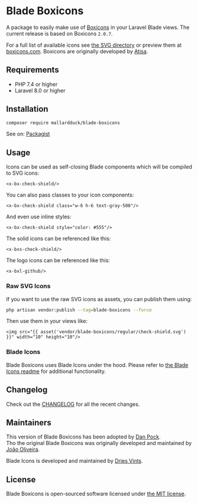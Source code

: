 # Blade Boxicons

A package to easily make use of [Boxicons](https://github.com/atisawd/boxicons) in your Laravel Blade views. The current release is based on Boxicons `2.0.7`.

For a full list of available icons see [the SVG directory](resources/svg) or preview them at [boxicons.com](https://boxicons.com/). Boxicons are originally developed by [Atisa](https://github.com/atisawd).

## Requirements

- PHP 7.4 or higher
- Laravel 8.0 or higher

## Installation

```bash
composer require mallardduck/blade-boxicons
```
See on: [Packagist](https://packagist.org/packages/mallardduck/blade-boxicons)

## Usage

Icons can be used as self-closing Blade components which will be compiled to SVG icons:

```blade
<x-bx-check-shield/>
```

You can also pass classes to your icon components:

```blade
<x-bx-check-shield class="w-6 h-6 text-gray-500"/>
```

And even use inline styles:

```blade
<x-bx-check-shield style="color: #555"/>
```

The solid icons can be referenced like this:

```blade
<x-bxs-check-shield/>
```

The logo icons can be referenced like this:

```blade
<x-bxl-github/>
```

### Raw SVG Icons

If you want to use the raw SVG icons as assets, you can publish them using:

```bash
php artisan vendor:publish --tag=blade-boxicons --force
```

Then use them in your views like:

```blade
<img src="{{ asset('vendor/blade-boxicons/regular/check-shield.svg') }}" width="10" height="10"/>
```

### Blade Icons

Blade Boxicons uses Blade Icons under the hood. Please refer to [the Blade Icons readme](https://github.com/blade-ui-kit/blade-icons) for additional functionality.

## Changelog

Check out the [CHANGELOG](CHANGELOG.md) for all the recent changes.

## Maintainers

This version of Blade Boxicons has been adopted by [Dan Pock](https://opendor.me/@mallardduck).  
Tho the original Blade Boxicons was originally developed and maintained by [João Oliveira](https://joliveira.pt).

Blade Icons is developed and maintained by [Dries Vints](https://driesvints.com).

## License

Blade Boxicons is open-sourced software licensed under [the MIT license](LICENSE.md).
